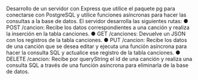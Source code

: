 Desarrollo de un servidor con Express que utilice el paquete pg para
conectarse con PostgreSQL y utilice funciones asíncronas para hacer las consultas a la base
de datos.
El servidor desarrolla las siguientes rutas:
● POST /cancion: Recibe los datos correspondientes a una canción y realiza la inserción
en la tabla canciones.
● GET /canciones: Devuelve un JSON con los registros de la tabla canciones.
● PUT /cancion: Recibe los datos de una canción que se desea editar y ejecuta una
función asíncrona para hacer la consulta SQL y actualice ese registro de la tabla
canciones.
● DELETE /cancion: Recibe por queryString el id de una canción y realiza una consulta
SQL a través de una función asíncrona para eliminarla de la base de datos.
